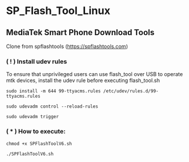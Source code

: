 # SP_Flash_Tool_Linux

## MediaTek Smart Phone Download Tools

Clone from spflashtools (https://spflashtools.com)

### ( ! ) Install udev rules

To ensure that unprivileged users can use flash_tool over USB to operate mtk devices, install the udev rule before executing flash_tool.sh

```
sudo install -m 644 99-ttyacms.rules /etc/udev/rules.d/99-ttyacms.rules

sudo udevadm control --reload-rules

sudo udevadm trigger
```

### ( * ) How to execute:
```
chmod +x SPFlashToolV6.sh

./SPFlashToolV6.sh
```

